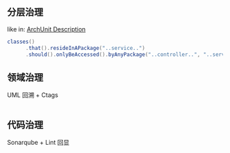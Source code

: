 ## 分层治理

like in: [ArchUnit Description](https://www.archunit.org/userguide/html/000_Index.html)

```java
classes()
      .that().resideInAPackage("..service..")
      .should().onlyBeAccessed().byAnyPackage("..controller..", "..service..")
```

## 领域治理

UML 回溯 + Ctags

```

```

## 代码治理

Sonarqube + Lint 回显

```

```
